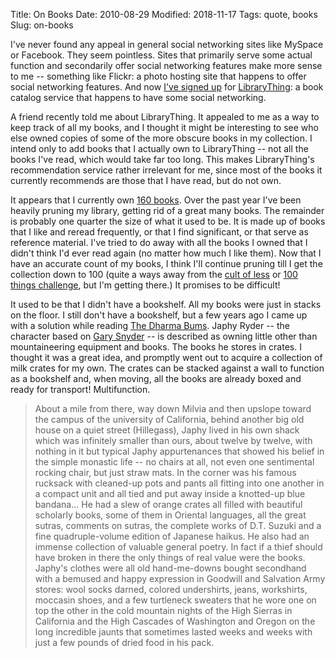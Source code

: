 Title: On Books
Date: 2010-08-29
Modified: 2018-11-17
Tags: quote, books
Slug: on-books

I've never found any appeal in general social networking sites like MySpace or Facebook. They seem pointless. Sites that primarily serve some actual function and secondarily offer social networking features make more sense to me -- something like Flickr: a photo hosting site that happens to offer social networking features. And now [I've signed up](http://www.librarything.com/profile/pigmonkey) for [LibraryThing](http://www.librarything.com): a book catalog service that happens to have some social networking.

A friend recently told me about LibraryThing. It appealed to me as a way to keep track of all my books, and I thought it might be interesting to see who else owned copies of some of the more obscure books in my collection. I intend only to add books that I actually own to LibraryThing -- not all the books I've read, which would take far too long. This makes LibraryThing's recommendation service rather irrelevant for me, since most of the books it currently recommends are those that I have read, but do not own.

It appears that I currently own [160 books](http://www.librarything.com/catalog/pigmonkey). Over the past year I've been heavily pruning my library, getting rid of a great many books. The remainder is probably one quarter the size of what it used to be. It is made up of books that I like and reread frequently, or that I find significant, or that serve as reference material. I've tried to do away with all the books I owned that I didn't think I'd ever read again (no matter how much I like them). Now that I have an accurate count of my books, I think I'll continue pruning till I get the collection down to 100 (quite a ways away from the [cult of less](http://cultofless.com/) or [100 things challenge](http://zenhabits.net/minimalist-fun-the-100-things-challenge/), but I'm getting there.) It promises to be difficult!

It used to be that I didn't have a bookshelf. All my books were just in stacks on the floor. I still don't have a bookshelf, but a few years ago I came up with a solution while reading [The Dharma Bums](https://en.wikipedia.org/wiki/The_Dharma_Bums). Japhy Ryder -- the character based on [Gary Snyder](https://en.wikipedia.org/wiki/Gary_Snyder) -- is described as owning little other than mountaineering equipment and books. The books he stores in crates. I thought it was a great idea, and promptly went out to acquire a collection of milk crates for my own. The crates can be stacked against a wall to function as a bookshelf and, when moving, all the books are already boxed and ready for transport! Multifunction.

> About a mile from there, way down Milvia and then upslope toward the campus of the university of California, behind another big old house on a quiet street (Hillegass), Japhy lived in his own shack which was infinitely smaller than ours, about twelve by twelve, with nothing in it but typical Japhy appurtenances that showed his belief in the simple monastic life -- no chairs at all, not even one sentimental rocking chair, but just straw mats. In the corner was his famous rucksack with cleaned-up pots and pants all fitting into one another in a compact unit and all tied and put away inside a knotted-up blue bandana... He had a slew of orange crates all filled with beautiful scholarly books, some of them in Oriental languages, all the great sutras, comments on sutras, the complete works of D.T. Suzuki and a fine quadruple-volume edition of Japanese haikus. He also had an immense collection of valuable general poetry. In fact if a thief should have broken in there the only things of real value were the books. Japhy's clothes were all old hand-me-downs bought secondhand with a bemused and happy expression in Goodwill and Salvation Army stores: wool socks darned, colored undershirts, jeans, workshirts, moccasin shoes, and a few turtleneck sweaters that he wore one on top the other in the cold mountain nights of the High Sierras in California and the High Cascades of Washington and Oregon on the long incredible jaunts that sometimes lasted weeks and weeks with just a few pounds of dried food in his pack.
